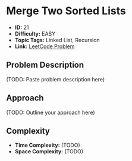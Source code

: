 # Merge Two Sorted Lists

- **ID:** 21
- **Difficulty:** EASY
- **Topic Tags:** Linked List, Recursion
- **Link:** [LeetCode Problem](https://leetcode.com/problems/merge-two-sorted-lists/description/)

## Problem Description

(TODO: Paste problem description here)

## Approach

(TODO: Outline your approach here)

## Complexity

- **Time Complexity:** (TODO)
- **Space Complexity:** (TODO)
